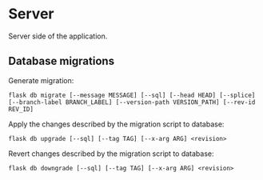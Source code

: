 # Server

Server side of the application.

## Database migrations

Generate migration:

```
flask db migrate [--message MESSAGE] [--sql] [--head HEAD] [--splice] [--branch-label BRANCH_LABEL] [--version-path VERSION_PATH] [--rev-id REV_ID]
```

Apply the changes described by the migration script to database:

```
flask db upgrade [--sql] [--tag TAG] [--x-arg ARG] <revision>
```

Revert changes described by the migration script to database:

```
flask db downgrade [--sql] [--tag TAG] [--x-arg ARG] <revision>
```
